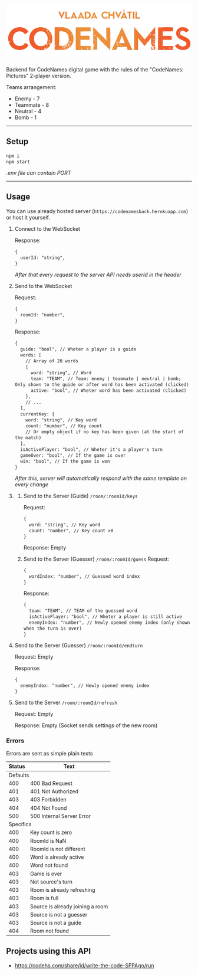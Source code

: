 # ![CodeNames Back](./docs/logo.png)

Backend for CodeNames digital game with the rules of the "CodeNames: Pictures" 2-player version.

Teams arrangement:

- Enemy - 7
- Teammate - 8
- Neutral - 4
- Bomb - 1

---

## Setup

```
npm i
npm start
```

_.env file can contain PORT_

---

## Usage

You can use already hosted server (`https://codenamesback.herokuapp.com`) or host it yourself.

1. Connect to the WebSocket

   Response:

   ```json5
   {
     userId: "string",
   }
   ```

   _After that every request to the server API needs userId in the header_

2. Send to the WebSocket

   Request:

   ```json5
   {
     roomId: "number",
   }
   ```

   Response:

   ```json5
   {
     guide: "bool", // Wheter a player is a guide
     words: [
       // Array of 20 words
       {
         word: "string", // Word
         team: "TEAM", // Team: enemy | teammate | neutral | bomb; Only shown to the guide or after word has been activated (clicked)
         active: "bool", // Wheter word has been activated (clicked)
       },
       // ...
     ],
     currentKey: {
       word: "string", // Key word
       count: "number", // Key count
       // Or empty object if no key has been given (at the start of the match)
     },
     isActivePlayer: "bool", // Wheter it's a player's turn
     gameOver: "bool", // If the game is over
     win: "bool", // If the game is won
   }
   ```

   _After this, server will automatically respond with the same template on every change_

3. 1. Send to the Server (Guide) `/room/:roomId/keys`

      Request:

      ```json5
      {
        word: "string", // Key word
        count: "number", // Key count >0
      }
      ```

      Response: Empty

   2. Send to the Server (Guesser) `/room/:roomId/guess`
      Request:
      ```json5
      {
        wordIndex: "number", // Guessed word index
      }
      ```
      Response:
      ```json5
      {
        team: "TEAM", // TEAM of the guessed word
        isActivePlayer: "bool", // Wheter a player is still active
        enemyIndex: "number", // Newly opened enemy index (only shown when the turn is over)
      }
      ```

4. Send to the Server (Guesser) `/room/:roomId/endturn`

   Request: Empty

   Response:

   ```json5
   {
     enemyIndex: "number", // Newly opened enemy index
   }
   ```

5. Send to the Server `/room/:roomId/refresh`

   Request: Empty

   Response: Empty (Socket sends settings of the new room)

### Errors

Errors are sent as simple plain texts

<table>
  <thead>
    <th>Status</th>
    <th>Text</th>
  </thead>
  <tr>
    <td colspan="2">Defaults</td>
  </tr>
  <tr>
    <td>400</td>
    <td>400 Bad Request</td>
  </tr>
  <tr>
    <td>401</td>
    <td>401 Not Authorized</td>
  </tr>
  <tr>
    <td>403</td>
    <td>403 Forbidden</td>
  </tr>
  <tr>
    <td>404</td>
    <td>404 Not Found</td>
  </tr>
  <tr>
    <td>500</td>
    <td>500 Internal Server Error</td>
  </tr>
  <tr>
    <td colspan="2">Specifics</td>
  </tr>
  <tr>
    <td>400</td>
    <td>Key count is zero</td>
  </tr>
  <tr>
    <td>400</td>
    <td>RoomId is NaN</td>
  </tr>
  <tr>
    <td>400</td>
    <td>RoomId is not different</td>
  </tr>
  <tr>
    <td>400</td>
    <td>Word is already active</td>
  </tr>
  <tr>
    <td>400</td>
    <td>Word not found</td>
  </tr>
  <tr>
    <td>403</td>
    <td>Game is over</td>
  </tr>
  <tr>
    <td>403</td>
    <td>Not source's turn</td>
  </tr>
  <tr>
    <td>403</td>
    <td>Room is already refreshing</td>
  </tr>
  <tr>
    <td>403</td>
    <td>Room is full</td>
  </tr>
  <tr>
    <td>403</td>
    <td>Source is already joining a room</td>
  </tr>
  <tr>
    <td>403</td>
    <td>Source is not a guesser</td>
  </tr>
  <tr>
    <td>403</td>
    <td>Source is not a guide</td>
  </tr>
  <tr>
    <td>404</td>
    <td>Room not found</td>
  </tr>
</table>

## Projects using this API

- https://codehs.com/share/id/write-the-code-SFPAgo/run
